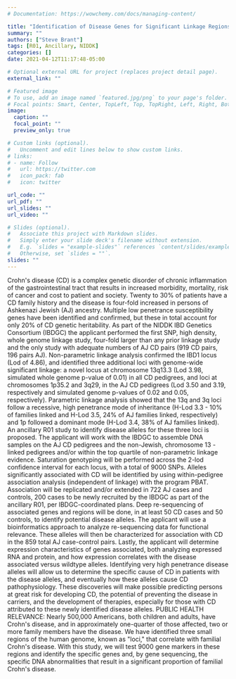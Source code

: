```yaml
---
# Documentation: https://wowchemy.com/docs/managing-content/

title: "Identification of Disease Genes for Significant Linkage Regions Identified in NIDDK IBD Genetics Consortium SNP Linkage Scan"
summary: ""
authors: ["Steve Brant"]
tags: [R01, Ancillary, NIDDK]
categories: []
date: 2021-04-12T11:17:48-05:00

# Optional external URL for project (replaces project detail page).
external_link: ""

# Featured image
# To use, add an image named `featured.jpg/png` to your page's folder.
# Focal points: Smart, Center, TopLeft, Top, TopRight, Left, Right, BottomLeft, Bottom, BottomRight.
image:
  caption: ""
  focal_point: ""
  preview_only: true

# Custom links (optional).
#   Uncomment and edit lines below to show custom links.
# links:
# - name: Follow
#   url: https://twitter.com
#   icon_pack: fab
#   icon: twitter

url_code: ""
url_pdf: ""
url_slides: ""
url_video: ""

# Slides (optional).
#   Associate this project with Markdown slides.
#   Simply enter your slide deck's filename without extension.
#   E.g. `slides = "example-slides"` references `content/slides/example-slides.md`.
#   Otherwise, set `slides = ""`.
slides: ""
---
```


Crohn's disease (CD) is a complex genetic disorder of chronic inflammation of the gastrointestinal tract that results in increased morbidity, mortality, risk of cancer and cost to patient and society. Twenty to 30% of patients have a CD family history and the disease is four-fold increased in persons of Ashkenazi Jewish (AJ) ancestry. Multiple low penetrance susceptibility genes have been identified and confirmed, but these in total account for only 20% of CD genetic heritability. As part of the NIDDK IBD Genetics Consortium (IBDGC) the applicant performed the first SNP, high density, whole genome linkage study, four-fold larger than any prior linkage study and the only study with adequate numbers of AJ CD pairs (919 CD pairs, 196 pairs AJ). Non-parametric linkage analysis confirmed the IBD1 locus (Lod of 4.86), and identified three additional loci with genome-wide significant linkage: a novel locus at chromosome 13q13.3 (Lod 3.98, simulated whole genome p-value of 0.01) in all CD pedigrees, and loci at chromosomes 1p35.2 and 3q29, in the AJ CD pedigrees (Lod 3.50 and 3.19, respectively and simulated genome p-values of 0.02 and 0.05, respectively). Parametric linkage analysis showed that the 13q and 3q loci follow a recessive, high penetrance mode of inheritance (H-Lod 3.3 - 10% of families linked and H-Lod 3.5, 24% of AJ families linked, respectively) and 1p followed a dominant mode (H-Lod 3.4, 38% of AJ families linked). An ancillary R01 study to identify disease alleles for these three loci is proposed. The applicant will work with the IBDGC to assemble DNA samples on the AJ CD pedigrees and the non-Jewish, chromosome 13 - linked pedigrees and/or within the top quartile of non-parametric linkage evidence. Saturation genotyping will be performed across the 2-lod confidence interval for each locus, with a total of 9000 SNPs. Alleles significantly associated with CD will be identified by using within-pedigree association analysis (independent of linkage) with the program PBAT. Association will be replicated and/or extended in 722 AJ cases and controls, 200 cases to be newly recruited by the IBDGC as part of the ancillary R01, per IBDGC-coordinated plans. Deep re-sequencing of associated genes and regions will be done, in at least 50 CD cases and 50 controls, to identify potential disease alleles. The applicant will use a bioinformatics approach to analyze re-sequencing data for functional relevance. These alleles will then be characterized for association with CD in the 859 total AJ case-control pairs. Lastly, the applicant will determine expression characteristics of genes associated, both analyzing expressed RNA and protein, and how expression correlates with the disease associated versus wildtype alleles. Identifying very high penetrance disease alleles will allow us to determine the specific cause of CD in patients with the disease alleles, and eventually how these alleles cause CD pathophysiology. These discoveries will make possible predicting persons at great risk for developing CD, the potential of preventing the disease in carriers, and the development of therapies, especially for those with CD attributed to these newly identified disease alleles. PUBLIC HEALTH RELEVANCE: Nearly 500,000 Americans, both children and adults, have Crohn's disease, and in approximately one-quarter of those affected, two or more family members have the disease. We have identified three small regions of the human genome, known as "loci," that correlate with familial Crohn's disease. With this study, we will test 9000 gene markers in these regions and identify the specific genes and, by gene sequencing, the specific DNA abnormalities that result in a significant proportion of familial Crohn's disease. 
